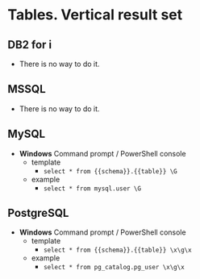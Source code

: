 # Tables. Vertical result set

## DB2 for i

* There is no way to do it.



## MSSQL

* There is no way to do it.



## MySQL

* **Windows** Command prompt / PowerShell console
    * template
        * `select * from {{schema}}.{{table}} \G`
    * example
        * `select * from mysql.user \G`



## PostgreSQL

* **Windows** Command prompt / PowerShell console
    * template
        * `select * from {{schema}}.{{table}} \x\g\x`
    * example
        * `select * from pg_catalog.pg_user \x\g\x`
